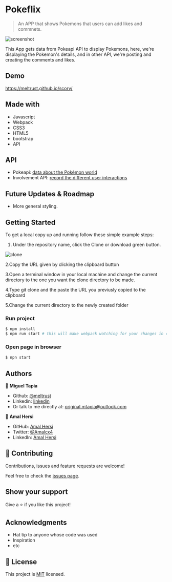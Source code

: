 # Pokeflix

> An APP that shows Pokemons that users can add likes and commnets.

![screenshot](./assets/img/app_screenshot.png)

This App gets data from Pokeapi API to display Pokemons, here, we're displaying the Pokemon's details, and in other API, we're posting and creating the comments and likes.

## Demo

https://meltrust.github.io/scory/

## Made with

- Javascript
- Webpack
- CSS3
- HTML5
- bootstrap
- API

## API

- Pokeapi: [data about the Pokémon world](https://pokeapi.co/)
- Involvement API: [record the different user interactions](https://www.notion.so/Involvement-API-869e60b5ad104603aa6db59e08150270)

## Future Updates & Roadmap

- More general styling.

## Getting Started

To get a local copy up and running follow these simple example steps:

1. Under the repository name, click the Clone or download green button.

![clone](https://github.com/Meltrust/js-capstone.git)

2.Copy the URL given by clicking the clipboard button

3.Open a terminal window in your local machine and change the current directory to the one you want the clone directory to be made.

4.Type  git clone and the paste the URL you previusly copied to the clipboard

5.Change the current directory to the newly created folder


### Run project

```bash
$ npm install
$ npm run start # this will make webpack watching for your changes in code
```

### Open page in browser
```bash
$ npn start
```

## Authors

👤 **Miguel Tapia**

- Github: [@meltrust](https://github.com/meltrust)
- Linkedin: [linkedin](https://www.linkedin.com/in/meltrust/)
- Or talk to me directly at: original.mtapia@outlook.com

👤 **Amal Hersi**

- GitHub: [Amal Hersi](https://github.com/Amalcxc)
- Twitter: [@Amalcx4](https://twitter.com/home?lang=en)
- LinkedIn: [Amal Hersi](https://www.linkedin.com/in/amal-hersi-a29583205/)



## 🤝 Contributing

Contributions, issues and feature requests are welcome!

Feel free to check the [issues page](issues/).

## Show your support

Give a ⭐️ if you like this project!

## Acknowledgments

- Hat tip to anyone whose code was used
- Inspiration
- etc

## 📝 License

This project is [MIT](lic.url) licensed.
